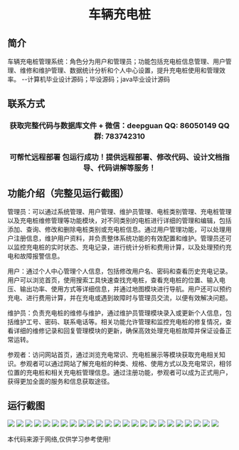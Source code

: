 <p><h1 align="center">车辆充电桩</h1></p>

## 简介
车辆充电桩管理系统：角色分为用户和管理员；功能包括充电桩信息管理、用户管理、维修和维护管理、数据统计分析和个人中心设置，提升充电桩使用和管理效率。    --计算机毕业设计源码；毕设源码；java毕业设计源码


## 联系方式
<p><h3 align="center">获取完整代码与数据库文件 + 微信：deepguan QQ: 86050149 QQ群: 783742310</h3></p>
<p><h3 align="center">可帮忙远程部署 包运行成功！提供远程部署、修改代码、设计文档指导、代码讲解等服务！</h3></p>

## 功能介绍（完整见运行截图）
管理员：可以通过系统管理、用户管理、维护员管理、电桩类别管理、充电桩管理以及充电桩维修管理等功能模块，对不同类别的电桩进行详细的管理和编辑，包括添加、查询、修改和删除电桩类别或充电桩信息。通过用户管理功能，可以处理用户注册信息，维护用户资料，并负责整体系统功能的有效配置和维护。管理员还可以监控充电桩的实时状态、充电记录，进行统计分析和费用计算，以及处理预约充电和故障报警信息。

用户：通过个人中心管理个人信息，包括修改用户名、密码和查看历史充电记录。用户可以浏览首页，使用搜索工具快速查找充电桩，查看充电桩的位置、输入电压、输出功率、使用方式等详细信息，并通过地图模块进行导航。用户还可以预约充电、进行费用计算，并在充电或遇到故障时与管理员交流，以便有效解决问题。

维护员：负责充电桩的维修与维护，通过维护员管理模块录入或更新个人信息，包括维护工号、密码、联系电话等。相关功能允许管理和监控充电桩的修复情况，查看详细的维修记录和回复管理模块的更新，确保高效处理充电桩故障并保证设备正常运转。

参观者：访问网站首页，通过浏览充电常识、充电桩展示等模块获取充电相关知识。参观者可以通过网站了解充电桩的种类、规格、使用方式以及充电常识，相邻位置的充电桩和相关充电桩管理信息。通过注册功能，参观者可以成为正式用户，获得更加全面的服务和信息获取途径。


## 运行截图
![](img/001.jpg)
![](img/002.jpg)
![](img/003.jpg)
![](img/004.jpg)
![](img/005.jpg)
![](img/006.jpg)
![](img/007.jpg)
![](img/008.jpg)
![](img/009.jpg)
![](img/010.jpg)
![](img/011.jpg)
![](img/012.jpg)
![](img/013.jpg)
![](img/014.jpg)
![](img/015.jpg)
![](img/016.jpg)
![](img/017.jpg)
![](img/018.jpg)
![](img/019.jpg)
![](img/020.jpg)
![](img/021.jpg)
![](img/022.jpg)
![](img/023.jpg)
![](img/024.jpg)

<p>本代码来源于网络,仅供学习参考使用!</p>
